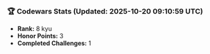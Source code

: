 ### 🏆 Codewars Stats (Updated: 2025-10-20 09:10:59 UTC)

- **Rank:** 8 kyu
- **Honor Points:** 3
- **Completed Challenges:** 1
